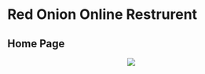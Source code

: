 # Red Onion Online Restrurent

## Home Page

<p align="center">
  <img src="https://i.imgur.com/h1uVk8i.png" />
</p>

